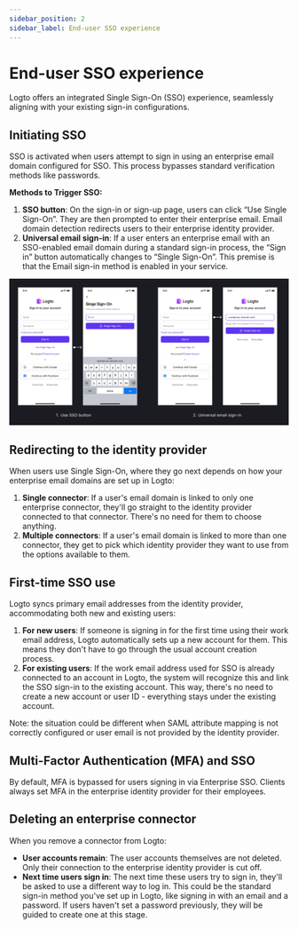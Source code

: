 ```yaml
---
sidebar_position: 2
sidebar_label: End-user SSO experience
---
```


# End-user SSO experience

Logto offers an integrated Single Sign-On (SSO) experience, seamlessly aligning with your existing sign-in configurations.

## Initiating SSO

SSO is activated when users attempt to sign in using an enterprise email domain configured for SSO. This process bypasses standard verification methods like passwords.

**Methods to Trigger SSO:**

1. **SSO button**: On the sign-in or sign-up page, users can click “Use Single Sign-On”. They are then prompted to enter their enterprise email. Email domain detection redirects users to their enterprise identity provider.
2. **Universal email sign-in**: If a user enters an enterprise email with an SSO-enabled email domain during a standard sign-in process, the “Sign in” button automatically changes to “Single Sign-On”. This premise is that the Email sign-in method is enabled in your service.

![Initiating SSO flows.webp](./assets/initiating-sso-flows.webp)

## Redirecting to the identity provider

When users use Single Sign-On, where they go next depends on how your enterprise email domains are set up in Logto:

1. **Single connector**: If a user's email domain is linked to only one enterprise connector, they'll go straight to the identity provider connected to that connector. There's no need for them to choose anything.
2. **Multiple connectors**: If a user's email domain is linked to more than one connector, they get to pick which identity provider they want to use from the options available to them.

## First-time SSO use

Logto syncs primary email addresses from the identity provider, accommodating both new and existing users:

1. **For new users**: If someone is signing in for the first time using their work email address, Logto automatically sets up a new account for them. This means they don't have to go through the usual account creation process.
2. **For existing users**: If the work email address used for SSO is already connected to an account in Logto, the system will recognize this and link the SSO sign-in to the existing account. This way, there's no need to create a new account or user ID - everything stays under the existing account.

Note: the situation could be different when SAML attribute mapping is not correctly configured or user email is not provided by the identity provider.

## Multi-Factor Authentication (MFA) and SSO

By default, MFA is bypassed for users signing in via Enterprise SSO. Clients always set MFA in the enterprise identity provider for their employees.

## Deleting an enterprise connector

When you remove a connector from Logto:

- **User accounts remain**: The user accounts themselves are not deleted. Only their connection to the enterprise identity provider is cut off.
- **Next time users sign in**: The next time these users try to sign in, they'll be asked to use a different way to log in. This could be the standard sign-in method you've set up in Logto, like signing in with an email and a password. If users haven't set a password previously, they will be guided to create one at this stage.
